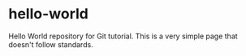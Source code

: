 # hello-world
Hello World repository for Git tutorial.
This is a very simple page that doesn't follow standards.
